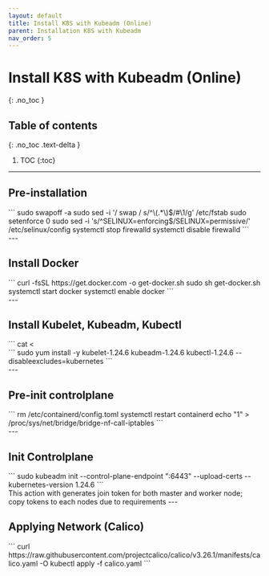 ```yaml
---
layout: default
title: Install K8S with Kubeadm (Online)
parent: Installation K8S with Kubeadm
nav_order: 5
---
```

# Install K8S with Kubeadm (Online)
{: .no_toc }

## Table of contents
{: .no_toc .text-delta }

1. TOC
{:toc}

---
## Pre-installation
<div class="code-example" markdown="1">
```
sudo swapoff -a 
sudo sed -i '/ swap / s/^\(.*\)$/#\1/g' /etc/fstab
sudo setenforce 0
sudo sed -i 's/^SELINUX=enforcing$/SELINUX=permissive/' /etc/selinux/config
systemctl stop firewalld
systemctl disable firewalld
```
</div>
---

## Install Docker
<div class="code-example" markdown="1">
```
curl -fsSL https://get.docker.com -o get-docker.sh
sudo sh get-docker.sh
systemctl start docker
systemctl enable docker
```
</div>
---

## Install Kubelet, Kubeadm, Kubectl
<div class="code-example" markdown="1">
```
cat <<EOF | sudo tee /etc/yum.repos.d/kubernetes.repo
[kubernetes]
name=Kubernetes
baseurl=https://packages.cloud.google.com/yum/repos/kubernetes-el7-\$basearch
enabled=1
gpgcheck=1
repo_gpgcheck=1
gpgkey=https://packages.cloud.google.com/yum/doc/yum-key.gpg https://packages.cloud.google.com/yum/doc/rpm-package-key.gpg
exclude=kubelet kubeadm kubectl
EOF
```
</div>
<div class="code-example" markdown="1">
```
sudo yum install -y kubelet-1.24.6 kubeadm-1.24.6 kubectl-1.24.6 --disableexcludes=kubernetes
```
</div>
---

## Pre-init controlplane
<div class="code-example" markdown="1">
```
rm /etc/containerd/config.toml
systemctl restart containerd
echo "1" > /proc/sys/net/bridge/bridge-nf-call-iptables
```
</div>
---

## Init Controlplane
<div class="code-example" markdown="1">
```
sudo kubeadm init --control-plane-endpoint "<mgmt-ip>:6443" --upload-certs --kubernetes-version 1.24.6
```
</div>
This action with generates join token for both master and worker node; copy tokens to each nodes due to requirements
---

## Applying Network (Calico)
<div class="code-example" markdown="1">
```
curl https://raw.githubusercontent.com/projectcalico/calico/v3.26.1/manifests/calico.yaml -O
kubectl apply -f calico.yaml
```
</div>